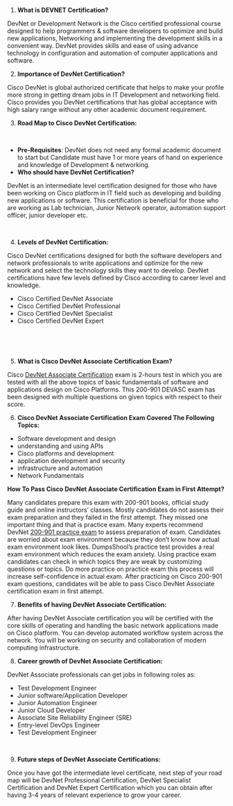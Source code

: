 <html>
<head>
</head>
<body>
<ol>
<li><strong>What is DEVNET Certification?</strong></li>
</ol>
<p>DevNet or Development Network is the Cisco certified professional course designed to help programmers &amp; software developers to optimize and build new applications, Networking and implementing the development skills in a convenient way. DevNet provides skills and ease of using advance technology in configuration and automation of computer applications and software.</p>
<ol start="2">
<li><strong>Importance of DevNet Certification?</strong></li>
</ol>
<p>Cisco DevNet is global authorized certificate that helps to make your profile more strong in getting dream jobs in IT Development and networking field. Cisco provides you DevNet certifications that has global acceptance with high salary range without any other academic document requirement.</p>
<ol start="3">
<li><strong>Road Map to Cisco DevNet Certification:</strong></li>
</ol>
<p><strong>&nbsp;</strong></p>
<ul>
<li><strong>Pre-Requisites</strong>: DevNet does not need any formal academic document to start but Candidate must have 1 or more years of hand on experience and knowledge of Development &amp; networking.</li>
<li><strong>Who should have DevNet Certification?</strong></li>
</ul>
<p>DevNet is an intermediate level certification designed for those who have been working on Cisco platform in IT field such as developing and building new applications or software. This certification is beneficial for those who are working as Lab technician, Junior Network operator, automation support officer, junior developer etc.</p>
<p><strong>&nbsp;</strong></p>
<ol start="4">
<li><strong>Levels of DevNet Certification:</strong></li>
</ol>
<p>Cisco DevNet certifications designed for both the software developers and network professionals to write applications and optimize for the new network and select the technology skills they want to develop. DevNet certifications have few levels defined by Cisco according to career level and knowledge.</p>
<ul>
<li>Cisco Certified DevNet Associate</li>
<li>Cisco Certified DevNet Professional</li>
<li>Cisco Certified DevNet Specialist</li>
<li>Cisco Certified DevNet Expert</li>
</ul>
<p>&nbsp;</p>
<p>&nbsp;</p>
<ol start="5">
<li><strong>What is Cisco DevNet Associate Certification Exam?</strong></li>
</ol>
<p>Cisco <a href="https://www.dumpsschool.com/cisco-certified-devnet-associate-questions.html">DevNet Associate Certification</a> exam is 2-hours test in which you are tested with all the above topics of basic fundamentals of software and applications design on Cisco Platforms. This 200-901 DEVASC exam has been designed with multiple questions on given topics with respect to their score.</p>
<ol start="6">
<li><strong>Cisco DevNet Associate Certification Exam Covered The Following Topics:</strong></li>
</ol>
<ul>
<li>Software development and design</li>
<li>understanding and using APIs</li>
<li>Cisco platforms and development</li>
<li>application development and security</li>
<li>infrastructure and automation</li>
<li>Network Fundamentals</li>
</ul>
<p><strong>How To Pass Cisco </strong><strong>DevNet Associate Certification Exam in First Attempt?</strong></p>
<p>Many candidates prepare this exam with 200-901 books, official study guide and online instructors&rsquo; classes. Mostly candidates do not assess their exam preparation and they failed in the first attempt. They missed one important thing and that is practice exam. Many experts recommend DevNet <a href="https://www.dumpsschool.com/200-901-exam-dumps.html">200-901 practice exam</a> to assess preparation of exam. Candidates are worried about exam environment because they don&rsquo;t know how actual exam environment look likes. DumpsShool&rsquo;s practice test provides a real exam environment which reduces the exam anxiety. Using practice exam candidates can check in which topics they are weak by customizing questions or topics. Do more practice on practice exam this process will increase self-confidence in actual exam. After practicing on Cisco 200-901 exam questions, candidates will be able to pass Cisco DevNet Associate certification exam in first attempt.</p>
<ol start="7">
<li><strong>Benefits of having DevNet Associate Certification: </strong></li>
</ol>
<p>After having DevNet Associate certification you will be certified with the core skills of operating and handling the basic network applications made on Cisco platform. You can develop automated workflow system across the network. You will be working on security and collaboration of modern computing infrastructure.</p>
<ol start="8">
<li><strong>Career growth of DevNet Associate Certification:</strong></li>
</ol>
<p>DevNet Associate professionals can get jobs in following roles as:</p>
<ul>
<li>Test Development Engineer</li>
<li>Junior software/Application Developer</li>
<li>Junior Automation Engineer</li>
<li>Junior Cloud Developer</li>
<li>Associate Site Reliability Engineer (SRE)</li>
<li>Entry-level DevOps Engineer</li>
<li>Test Development Engineer</li>
</ul>
<p>&nbsp;</p>
<ol start="9">
<li><strong>Future steps of DevNet Associate Certifications:</strong></li>
</ol>
<p>Once you have got the intermediate level certificate, next step of your road map will be DevNet Professional Certification, DevNet Specialist Certification and DevNet Expert Certification which you can obtain after having 3-4 years of relevant experience to grow your career.</p>
<p>&nbsp;</p>
<p>&nbsp;</p>
</body>
</html>

